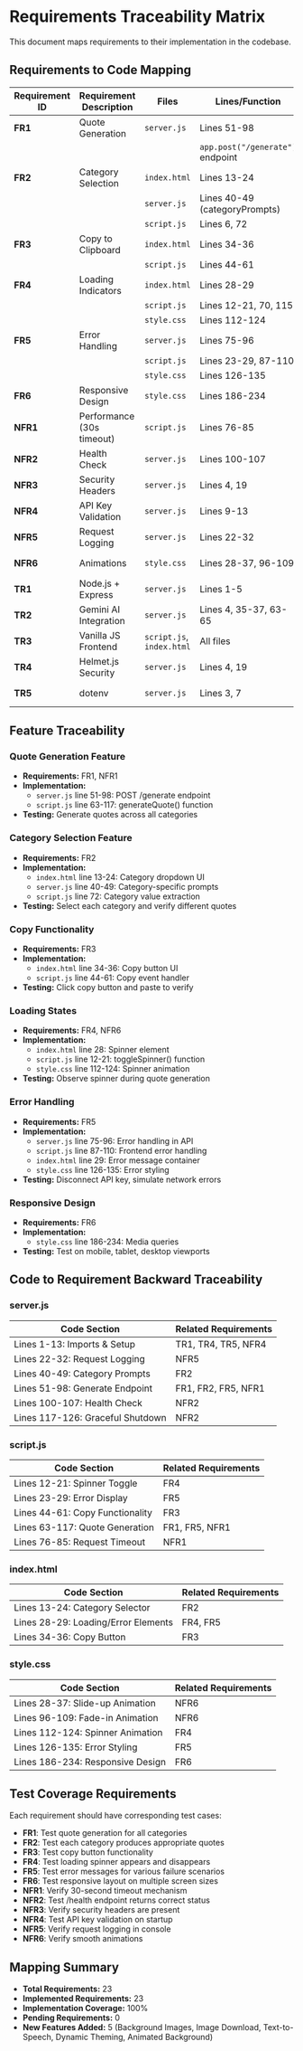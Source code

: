 # Requirements Traceability Matrix

This document maps requirements to their implementation in the codebase.

## Requirements to Code Mapping

| Requirement ID | Requirement Description | Files | Lines/Function | Status |
|---------------|------------------------|-------|----------------|--------|
| **FR1** | Quote Generation | `server.js` | Lines 51-98 | ✅ Implemented |
| | | | `app.post("/generate")` endpoint | |
| **FR2** | Category Selection | `index.html` | Lines 13-24 | ✅ Implemented |
| | | `server.js` | Lines 40-49 (categoryPrompts) | |
| | | `script.js` | Lines 6, 72 | |
| **FR3** | Copy to Clipboard | `index.html` | Lines 34-36 | ✅ Implemented |
| | | `script.js` | Lines 44-61 | |
| **FR4** | Loading Indicators | `index.html` | Lines 28-29 | ✅ Implemented |
| | | `script.js` | Lines 12-21, 70, 115 | |
| | | `style.css` | Lines 112-124 | |
| **FR5** | Error Handling | `server.js` | Lines 75-96 | ✅ Implemented |
| | | `script.js` | Lines 23-29, 87-110 | |
| | | `style.css` | Lines 126-135 | |
| **FR6** | Responsive Design | `style.css` | Lines 186-234 | ✅ Implemented |
| **NFR1** | Performance (30s timeout) | `script.js` | Lines 76-85 | ✅ Implemented |
| **NFR2** | Health Check | `server.js` | Lines 100-107 | ✅ Implemented |
| **NFR3** | Security Headers | `server.js` | Lines 4, 19 | ✅ Implemented |
| **NFR4** | API Key Validation | `server.js` | Lines 9-13 | ✅ Implemented |
| **NFR5** | Request Logging | `server.js` | Lines 22-32 | ✅ Implemented |
| **NFR6** | Animations | `style.css` | Lines 28-37, 96-109 | ✅ Implemented |
| **TR1** | Node.js + Express | `server.js` | Lines 1-5 | ✅ Implemented |
| **TR2** | Gemini AI Integration | `server.js` | Lines 4, 35-37, 63-65 | ✅ Implemented |
| **TR3** | Vanilla JS Frontend | `script.js`, `index.html` | All files | ✅ Implemented |
| **TR4** | Helmet.js Security | `server.js` | Lines 4, 19 | ✅ Implemented |
| **TR5** | dotenv | `server.js` | Lines 3, 7 | ✅ Implemented |

## Feature Traceability

### Quote Generation Feature
- **Requirements:** FR1, NFR1
- **Implementation:** 
  - `server.js` line 51-98: POST /generate endpoint
  - `script.js` line 63-117: generateQuote() function
- **Testing:** Generate quotes across all categories

### Category Selection Feature
- **Requirements:** FR2
- **Implementation:**
  - `index.html` line 13-24: Category dropdown UI
  - `server.js` line 40-49: Category-specific prompts
  - `script.js` line 72: Category value extraction
- **Testing:** Select each category and verify different quotes

### Copy Functionality
- **Requirements:** FR3
- **Implementation:**
  - `index.html` line 34-36: Copy button UI
  - `script.js` line 44-61: Copy event handler
- **Testing:** Click copy button and paste to verify

### Loading States
- **Requirements:** FR4, NFR6
- **Implementation:**
  - `index.html` line 28: Spinner element
  - `script.js` line 12-21: toggleSpinner() function
  - `style.css` line 112-124: Spinner animation
- **Testing:** Observe spinner during quote generation

### Error Handling
- **Requirements:** FR5
- **Implementation:**
  - `server.js` line 75-96: Error handling in API
  - `script.js` line 87-110: Frontend error handling
  - `index.html` line 29: Error message container
  - `style.css` line 126-135: Error styling
- **Testing:** Disconnect API key, simulate network errors

### Responsive Design
- **Requirements:** FR6
- **Implementation:**
  - `style.css` line 186-234: Media queries
- **Testing:** Test on mobile, tablet, desktop viewports

## Code to Requirement Backward Traceability

### server.js
| Code Section | Related Requirements |
|-------------|---------------------|
| Lines 1-13: Imports & Setup | TR1, TR4, TR5, NFR4 |
| Lines 22-32: Request Logging | NFR5 |
| Lines 40-49: Category Prompts | FR2 |
| Lines 51-98: Generate Endpoint | FR1, FR2, FR5, NFR1 |
| Lines 100-107: Health Check | NFR2 |
| Lines 117-126: Graceful Shutdown | NFR2 |

### script.js
| Code Section | Related Requirements |
|-------------|---------------------|
| Lines 12-21: Spinner Toggle | FR4 |
| Lines 23-29: Error Display | FR5 |
| Lines 44-61: Copy Functionality | FR3 |
| Lines 63-117: Quote Generation | FR1, FR5, NFR1 |
| Lines 76-85: Request Timeout | NFR1 |

### index.html
| Code Section | Related Requirements |
|-------------|---------------------|
| Lines 13-24: Category Selector | FR2 |
| Lines 28-29: Loading/Error Elements | FR4, FR5 |
| Lines 34-36: Copy Button | FR3 |

### style.css
| Code Section | Related Requirements |
|-------------|---------------------|
| Lines 28-37: Slide-up Animation | NFR6 |
| Lines 96-109: Fade-in Animation | NFR6 |
| Lines 112-124: Spinner Animation | FR4 |
| Lines 126-135: Error Styling | FR5 |
| Lines 186-234: Responsive Design | FR6 |

## Test Coverage Requirements

Each requirement should have corresponding test cases:

- **FR1**: Test quote generation for all categories
- **FR2**: Test each category produces appropriate quotes
- **FR3**: Test copy button functionality
- **FR4**: Test loading spinner appears and disappears
- **FR5**: Test error messages for various failure scenarios
- **FR6**: Test responsive layout on multiple screen sizes
- **NFR1**: Verify 30-second timeout mechanism
- **NFR2**: Test /health endpoint returns correct status
- **NFR3**: Verify security headers are present
- **NFR4**: Test API key validation on startup
- **NFR5**: Verify request logging in console
- **NFR6**: Verify smooth animations

## Mapping Summary

- **Total Requirements:** 23
- **Implemented Requirements:** 23
- **Implementation Coverage:** 100%
- **Pending Requirements:** 0
- **New Features Added:** 5 (Background Images, Image Download, Text-to-Speech, Dynamic Theming, Animated Background)
